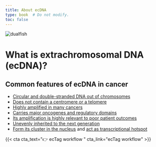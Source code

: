 ```yaml
---
title: About ecDNA
type: book  # Do not modify.
toc: false
---
```


![dualfish](https://user-images.githubusercontent.com/43884953/155661586-dac99352-97d3-460e-bc56-1acbcf3e2593.png)
# What is extrachromosomal DNA (ecDNA)?
## Common features of ecDNA in cancer
- [Circular and double-stranded DNA out of chromosomes](https://pubmed.ncbi.nlm.nih.gov/31748743/)
- [Does not contain a centromere or a telomere](https://pubmed.ncbi.nlm.nih.gov/30872802/)
- [Highly amplified in many cancers](https://pubmed.ncbi.nlm.nih.gov/32807987/)
- [Carries major oncogenes and regulatory domains](https://pubmed.ncbi.nlm.nih.gov/33836152/)
- [Its amplification is highly relevant to poor patient outcomes](https://pubmed.ncbi.nlm.nih.gov/32807987/)
- [Unevenly inherited to the next generation](https://pubmed.ncbi.nlm.nih.gov/34819316/)
- [Form its cluster in the nucleus](https://pubmed.ncbi.nlm.nih.gov/34819316/) and [act as transcriptional hotspot](https://pubmed.ncbi.nlm.nih.gov/34819668/)


{{< cta cta_text="👉 ecTag workflow " cta_link="ecTag workflow" >}}
